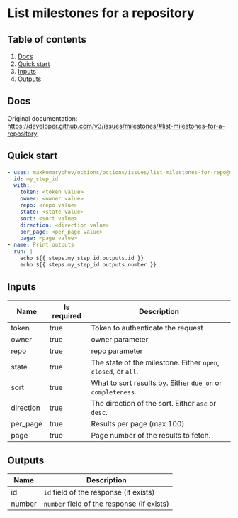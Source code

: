 # List milestones for a repository

## Table of contents

1. [Docs](#docs)
1. [Quick start](#quick-start)
1. [Inputs](#inputs)
1. [Outputs](#outputs)

<a name="quick-start" ></a>
## Docs

Original documentation: https://developer.github.com/v3/issues/milestones/#list-milestones-for-a-repository




<a name="quick start" ></a>
## Quick start

```yaml
- uses: maxkomarychev/octions/octions/issues/list-milestones-for-repo@master
  id: my_step_id
  with:
    token: <token value>
    owner: <owner value>
    repo: <repo value>
    state: <state value>
    sort: <sort value>
    direction: <direction value>
    per_page: <per_page value>
    page: <page value>
- name: Print outputs
  run: |
    echo ${{ steps.my_step_id.outputs.id }}
    echo ${{ steps.my_step_id.outputs.number }}
```


<a name="inputs" ></a>
## Inputs

| Name | Is required | Description |
|---|---|---|
|token|true|Token to authenticate the request
|owner|true|owner parameter
|repo|true|repo parameter
|state|true|The state of the milestone. Either `open`, `closed`, or `all`.
|sort|true|What to sort results by. Either `due_on` or `completeness`.
|direction|true|The direction of the sort. Either `asc` or `desc`.
|per_page|true|Results per page (max 100)
|page|true|Page number of the results to fetch.

<a name="outputs" ></a>
## Outputs

| Name | Description |
|---|---|
|id|`id` field of the response (if exists)|
|number|`number` field of the response (if exists)|


